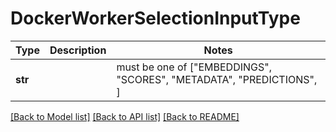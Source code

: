 # DockerWorkerSelectionInputType

Type | Description | Notes
------------- | ------------- | -------------
**str** |  |  must be one of ["EMBEDDINGS", "SCORES", "METADATA", "PREDICTIONS", ]

[[Back to Model list]](../README.md#documentation-for-models) [[Back to API list]](../README.md#documentation-for-api-endpoints) [[Back to README]](../README.md)

